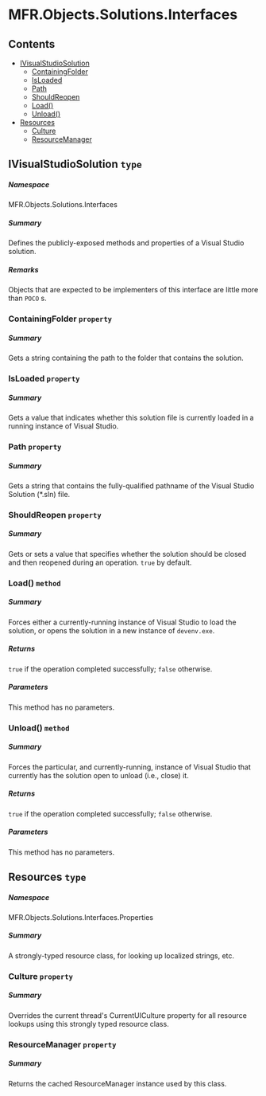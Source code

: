 <a name='assembly'></a>
# MFR.Objects.Solutions.Interfaces

## Contents

- [IVisualStudioSolution](#T-MFR-Objects-Solutions-Interfaces-IVisualStudioSolution 'MFR.Objects.Solutions.Interfaces.IVisualStudioSolution')
  - [ContainingFolder](#P-MFR-Objects-Solutions-Interfaces-IVisualStudioSolution-ContainingFolder 'MFR.Objects.Solutions.Interfaces.IVisualStudioSolution.ContainingFolder')
  - [IsLoaded](#P-MFR-Objects-Solutions-Interfaces-IVisualStudioSolution-IsLoaded 'MFR.Objects.Solutions.Interfaces.IVisualStudioSolution.IsLoaded')
  - [Path](#P-MFR-Objects-Solutions-Interfaces-IVisualStudioSolution-Path 'MFR.Objects.Solutions.Interfaces.IVisualStudioSolution.Path')
  - [ShouldReopen](#P-MFR-Objects-Solutions-Interfaces-IVisualStudioSolution-ShouldReopen 'MFR.Objects.Solutions.Interfaces.IVisualStudioSolution.ShouldReopen')
  - [Load()](#M-MFR-Objects-Solutions-Interfaces-IVisualStudioSolution-Load 'MFR.Objects.Solutions.Interfaces.IVisualStudioSolution.Load')
  - [Unload()](#M-MFR-Objects-Solutions-Interfaces-IVisualStudioSolution-Unload 'MFR.Objects.Solutions.Interfaces.IVisualStudioSolution.Unload')
- [Resources](#T-MFR-Objects-Solutions-Interfaces-Properties-Resources 'MFR.Objects.Solutions.Interfaces.Properties.Resources')
  - [Culture](#P-MFR-Objects-Solutions-Interfaces-Properties-Resources-Culture 'MFR.Objects.Solutions.Interfaces.Properties.Resources.Culture')
  - [ResourceManager](#P-MFR-Objects-Solutions-Interfaces-Properties-Resources-ResourceManager 'MFR.Objects.Solutions.Interfaces.Properties.Resources.ResourceManager')

<a name='T-MFR-Objects-Solutions-Interfaces-IVisualStudioSolution'></a>
## IVisualStudioSolution `type`

##### Namespace

MFR.Objects.Solutions.Interfaces

##### Summary

Defines the publicly-exposed methods and properties of a Visual Studio
solution.

##### Remarks

Objects that are expected to be implementers of this interface are
little more than `POCO` s.

<a name='P-MFR-Objects-Solutions-Interfaces-IVisualStudioSolution-ContainingFolder'></a>
### ContainingFolder `property`

##### Summary

Gets a string containing the path to the folder that contains the solution.

<a name='P-MFR-Objects-Solutions-Interfaces-IVisualStudioSolution-IsLoaded'></a>
### IsLoaded `property`

##### Summary

Gets a value that indicates whether this solution file is currently
loaded in a running instance of Visual Studio.

<a name='P-MFR-Objects-Solutions-Interfaces-IVisualStudioSolution-Path'></a>
### Path `property`

##### Summary

Gets a string that contains the fully-qualified pathname of the
Visual Studio Solution (*.sln) file.

<a name='P-MFR-Objects-Solutions-Interfaces-IVisualStudioSolution-ShouldReopen'></a>
### ShouldReopen `property`

##### Summary

Gets or sets a value that specifies whether the solution should be
closed and then reopened during an operation. `true`
by default.

<a name='M-MFR-Objects-Solutions-Interfaces-IVisualStudioSolution-Load'></a>
### Load() `method`

##### Summary

Forces either a currently-running instance of Visual Studio to load
the solution, or opens the solution in a new instance of `devenv.exe`.

##### Returns

`true` if the operation completed successfully;
`false`
otherwise.

##### Parameters

This method has no parameters.

<a name='M-MFR-Objects-Solutions-Interfaces-IVisualStudioSolution-Unload'></a>
### Unload() `method`

##### Summary

Forces the particular, and currently-running, instance of Visual
Studio that currently has the solution open to unload (i.e., close) it.

##### Returns

`true` if the operation completed successfully;
`false`
otherwise.

##### Parameters

This method has no parameters.

<a name='T-MFR-Objects-Solutions-Interfaces-Properties-Resources'></a>
## Resources `type`

##### Namespace

MFR.Objects.Solutions.Interfaces.Properties

##### Summary

A strongly-typed resource class, for looking up localized strings, etc.

<a name='P-MFR-Objects-Solutions-Interfaces-Properties-Resources-Culture'></a>
### Culture `property`

##### Summary

Overrides the current thread's CurrentUICulture property for all
  resource lookups using this strongly typed resource class.

<a name='P-MFR-Objects-Solutions-Interfaces-Properties-Resources-ResourceManager'></a>
### ResourceManager `property`

##### Summary

Returns the cached ResourceManager instance used by this class.
